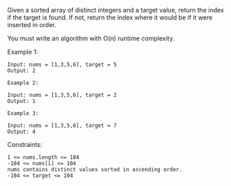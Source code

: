 Given a sorted array of distinct integers and a target value, return the index if the target is found. If not, return the index where it would be if it were inserted in order.<br>

You must write an algorithm with O(n) runtime complexity.<br>

Example 1:

    Input: nums = [1,3,5,6], target = 5
    Output: 2

    Example 2:

    Input: nums = [1,3,5,6], target = 2
    Output: 1

    Example 3:

    Input: nums = [1,3,5,6], target = 7
    Output: 4

Constraints:

    1 <= nums.length <= 104
    -104 <= nums[i] <= 104
    nums contains distinct values sorted in ascending order.
    -104 <= target <= 104
